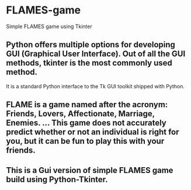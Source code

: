# FLAMES-game
Simple FLAMES game using Tkinter
## Python offers multiple options for developing GUI (Graphical User Interface). Out of all the GUI methods, tkinter is the most commonly used method. 
It is a standard Python interface to the Tk GUI toolkit shipped with Python.
## FLAME is a game named after the acronym: Friends, Lovers, Affectionate, Marriage, Enemies. ... This game does not accurately predict whether or not an individual is right for you, but it can be fun to play this with your friends.
## This is a Gui version of simple FLAMES game build using Python-Tkinter.
